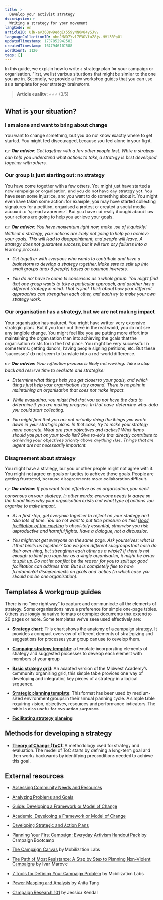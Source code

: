 ```yaml
---
title: >
  Develop your activist strategy
description: >
  Writing a strategy for your movement
langCode: en
articleID: UiN-av36Bsw9edgIC559yNN0v84ySJvv
languageCollectionID: ohnJMWO7Yvl7P3QVfuZ8jv-HVl3RPpQl
updatedTimestamp: 1707852942582
createdTimestamp: 1647946107588
wordCount: 1120
tags: []
---
```


In this guide, we explain how to write a strategy plan for your campaign or organisation. First, we list various situations that might be similar to the one you are in. Secondly, we provide a few workshop guides that you can use as a template for your strategy brainstorm.

> **Article quality**: ⭐️⭐️⭐️ (3/5)

## What is your situation?

### I am alone and want to bring about change

You want to change something, but you do not know exactly where to get started. You might feel discouraged, because you feel alone in your fight.

👉 **_Our advice_**_: Get together with a few other people first. While a strategy can help you understand what actions to take, a strategy is best developed together with others._

### Our group is just starting out: no strategy

You have come together with a few others. You might just have started a new campaign or organisation, and you do not have any strategy yet. You have seen some injustice, and you want to do something about it. You might even have taken some action: for example, you may have started collecting signatures for a petition, organised a protest or created a social media account to 'spread awareness'. But you have not really thought about how your actions are going to help you achieve your goals.

👉 **_Our advice_**_: You have momentum right now, make use of it quickly! Without a strategy, your actions are likely not going to help you achieve your goals. This will lead to disappointment, and people will leave. A strategy does not guarantee success, but it will turn any failures into a learning process:_

-   _Get together with everyone who wants to contribute and have a brainstorm to develop a strategy together. Make sure to split up into small groups (max 8 people) based on common interests._
    
-   _You do not have to come to consensus as a whole group. You might find that one group wants to take a particular approach, and another has a different strategy in mind. That is fine! Think about how your different approaches can strengthen each other, and each try to make your own strategy work._
    

### Our organisation has a strategy, but we are not making impact

Your organisation has matured. You might have written very extensive strategic plans. But if you look out there in the real world, you do not see any tangible change. You might feel like you are putting more effort into maintaining the organisation than into achieving the goals that the organisation exists for in the first place. You might be very successful in some terms: getting donors, having people signing petitions, etc. But these 'successes' do not seem to translate into a real-world difference.

👉 **_Our advice_**_: Your reflection process is likely not working. Take a step back and reserve time to evaluate and strategise:_

-   _Determine what things help you get closer to your goals, and which things just help your organisation stay around. There is no point in maintaining an organisation that does not make impact._
    

-   _While evaluating, you might find that you do not have the data to determine if you are making progress. In that case, determine what data you could start collecting._
    
-   _You might find that you are not actually doing the things you wrote down in your strategic plans. In that case, try to make your strategy more concrete. What are your objectives and tactics? What items should you put on your to-do list? Give to-do's that directly contribute to achieving your objectives priority above anything else. Things that are urgent are not necessarily important._
    

### Disagreement about strategy

You might have a strategy, but you or other people might not agree with it. You might not agree on goals or tactics to achieve those goals. People are getting frustrated, because disagreements make collaboration difficult.

👉 **_Our advice:_** _If you want to be effective as an organisation, you need consensus on your strategy. In other words: everyone needs to agree on the broad lines why your organisation exists and what type of actions you organise to make impact._

-   _As a first step, get everyone together to reflect on your strategy and take lots of time. You do not want to put time pressure on this!_ [_Good facilitation of the meeting_](/organising/facilitating) _is absolutely essential, otherwise you risk unproductive and harmful fights. Have a dialogue, not a discussion._
    

-   _You might not get everyone on the same page. Ask yourselves: what is it that binds us together? Can we form different subgroups that each do their own thing, but strengthen each other as a whole? If there is not enough to bind you together as a single organisation, it might be better to split up. Do not let conflict be the reason for you to split up: good facilitation can address that. But it is completely fine to have fundamental disagreements on goals and tactics (in which case you should not be one organisation)._
    

## **Templates & workgroup guides**

There is no “one right way” to capture and communicate all the elements of strategy. Some organisations have a preference for simple one-page tables. Others use longly narrative formats or complex documents that extend to 20 pages or more. Some templates we’ve seen used effectively are:

-   [**Strategy chart**](https://thechangeagency.org/tca-strategy-chart/): This chart shows the anatomy of a campaign strategy. It provides a compact overview of different elements of strategizing and suggestions for processes your group can use to develop them.
    
-   [**Campaign strategy template**](https://thechangeagency.org/tca-campaign-strategy-template/): a template incorporating elements of strategy and suggested processes to develop each element with members of your group
    
-   [**Basic strategy grid**](https://thechangeagency.org/basic-strategy-grid/): An adapted version of the Midwest Academy’s community organising grid, this simple table provides one way of developing and integrating key pieces of a strategy in a logical sequence.
    
-   [**Strategic planning template**](https://thechangeagency.org/strategic-planning-template-2/): This format has been used by medium-sized environment groups in their annual planning cycle. A simple table requiring vision, objectives, resources and performance indicators. The table is also useful for evaluation purposes.
    
-   [**Facilitating strategy planning**](https://www.seedsforchange.org.uk/facilitating_strategy.pdf?utm_source=activisthandbook.org)
    

## Methods for developing a strategy

-   [**Theory of Change (ToC)**](/theory/change)**:** A methodology used for strategy and evaluation. The model of ToC starts by defining a long-term goal and then works backwards by identifying preconditions needed to achieve this goal.
    

## External resources

-   [Assessing Community Needs and Resources](https://ctb.ku.edu/en/assessing-community-needs-and-resources)
    
-   [Analyzing Problems and Goals](https://ctb.ku.edu/en/analyzing-problems-and-goals)
    
-   [Guide: Developing a Framework or Model of Change](https://ctb.ku.edu/en/4-developing-framework-or-model-change)
    
-   [Academic: Developing a Framework or Model of Change](https://ctb.ku.edu/en/best-change-processes/developing-a-framework-or-model-of-change/overview)
    
-   [Developing Strategic and Action Plans](https://ctb.ku.edu/en/developing-strategic-and-action-plans)
    
-   [Planning Your First Campaign: Everyday Activism Handout Pack](https://commonslibrary.org/planning-your-first-campaign-everyday-activism-handout-pack/) by Campaign Bootcamp
    
-   [The Campaign Canvas](https://commonslibrary.org/the-campaign-canvas/) by Mobilization Labs
    
-   [The Path of Most Resistance: A Step by Step to Planning Non-Violent Campaigns](https://commonslibrary.org/the-path-of-most-resistance-a-step-by-step-guide-to-planning-nonviolent-campaigns/) by Ivan Marovic
    
-   [7 Tools for Defining Your Campaign Problem](https://commonslibrary.org/7-tools-for-defining-your-campaign-problem/) by Mobilization Labs
    
-   [Power Mapping and Analysis](https://commonslibrary.org/guide-power-mapping-and-analysis/) by Anita Tang
    
-   [Campaign Research 101](https://commonslibrary.org/campaign-research-101/) by Jessica Kendall